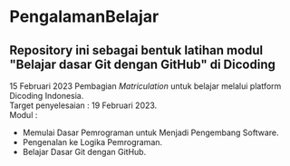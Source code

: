 
# PengalamanBelajar

## Repository ini sebagai bentuk latihan modul "Belajar dasar Git dengan GitHub" di Dicoding

15 Februari 2023
Pembagian *Matriculation* untuk belajar melalui platform Dicoding Indonesia.  
Target penyelesaian : 19 Februari 2023.  
Modul : 
- Memulai Dasar Pemrograman untuk Menjadi Pengembang Software.
- Pengenalan ke Logika Pemrograman.
- Belajar Dasar Git dengan GitHub.
